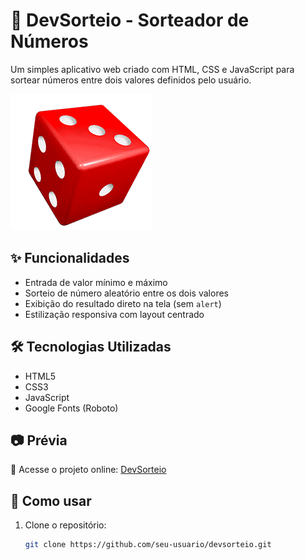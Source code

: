 # 🎲 DevSorteio - Sorteador de Números

Um simples aplicativo web criado com HTML, CSS e JavaScript para sortear números entre dois valores definidos pelo usuário.

![DevSorteio GIF](./dados-4.gif)

## ✨ Funcionalidades

- Entrada de valor mínimo e máximo
- Sorteio de número aleatório entre os dois valores
- Exibição do resultado direto na tela (sem `alert`)
- Estilização responsiva com layout centrado

## 🛠 Tecnologias Utilizadas

- HTML5
- CSS3
- JavaScript
- Google Fonts (Roboto)

## 📷 Prévia

🔗 Acesse o projeto online: [DevSorteio](https://rodrigobatista-dev.github.io/Sorteador/)

## 🚀 Como usar

1. Clone o repositório:
   ```bash
   git clone https://github.com/seu-usuario/devsorteio.git
